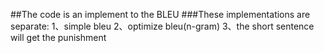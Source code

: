 ##The code is an implement to the BLEU
###These implementations are separate:
1、simple bleu
2、optimize bleu(n-gram)
3、the short sentence will get the punishment
